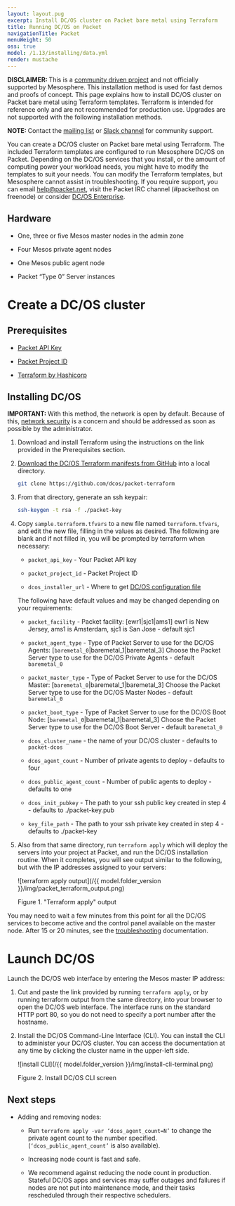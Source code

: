 ```yaml
---
layout: layout.pug
excerpt: Install DC/OS cluster on Packet bare metal using Terraform
title: Running DC/OS on Packet
navigationTitle: Packet
menuWeight: 50
oss: true
model: /1.13/installing/data.yml
render: mustache
---
```


<p class="message--warning"><strong>DISCLAIMER: </strong>This is a <a href="https://github.com/dcos/terraform-dcos/tree/master/gcp">community driven project</a> and not officially supported by Mesosphere. This installation method is used for fast demos and proofs of concept. This page explains how to install DC/OS cluster on Packet bare metal using Terraform templates. Terraform is intended for reference only and are not recommended for production use. Upgrades are not supported with the following installation methods.</p>

<p class="message--note"><strong>NOTE: </strong>Contact the <a href="https://groups.google.com/a/dcos.io/forum/#!forum/users">mailing list</a> or <a href="http://chat.dcos.io/?_ga=2.226911897.58407594.1533244861-1110201164.1520633201">Slack channel</a> for community support. </p>

You can create a DC/OS cluster on Packet bare metal using Terraform. The included Terraform templates are configured to run Mesosphere DC/OS on Packet. Depending on the DC/OS services that you install, or the amount of computing power your workload needs, you might have to modify the templates to suit your needs. You can modify the Terraform templates, but Mesosphere cannot assist in troubleshooting. If you require support, you can email help@packet.net, visit the Packet IRC channel (#packethost on freenode) or consider [DC/OS Enterprise](https://mesosphere.com/).

## Hardware

- One, three or five Mesos master nodes in the admin zone

- Four Mesos private agent nodes

- One Mesos public agent node

- Packet “Type 0” Server instances

# Create a DC/OS cluster

## Prerequisites

- [Packet API Key](https://help.packet.net/quick-start/api-integrations)

- [Packet Project ID](https://help.packet.net/quick-start/api-integrations)

- [Terraform by Hashicorp](https://www.terraform.io/intro/getting-started/install.html)

## Installing DC/OS

<p class="message--important"><strong>IMPORTANT: </strong>With this method, the network is open by default. Because of this, <a href="/{{ model.folder_version }}/administering-clusters/securing-your-cluster/#network-security">network security</a> is a concern and should be addressed as soon as possible by the administrator.</p>

1.  Download and install Terraform using the instructions on the link provided in the Prerequisites section.

2.  [Download the DC/OS Terraform manifests from GitHub](https://github.com/dcos/packet-terraform) into a local  directory.

    ```bash
    git clone https://github.com/dcos/packet-terraform
    ```

3.  From that directory, generate an ssh keypair:

    ```bash
    ssh-keygen -t rsa -f ./packet-key
    ```

4.  Copy `sample.terraform.tfvars` to a new file named `terraform.tfvars`, and edit the new file, filling in the values as desired. The following are blank and if not filled in, you will be prompted by terraform when necessary:

    - `packet_api_key` - Your Packet API key

    - `packet_project_id` - Packet Project ID

    - `dcos_installer_url` - Where to get [DC/OS configuration file](https://downloads.dcos.io/dcos/stable/dcos_generate_config.sh)

    The following have default values and may be changed depending on your requirements:

    - `packet_facility` - Packet facility: [ewr1|sjc1|ams1]
      ewr1 is New Jersey, ams1 is Amsterdam, sjc1 is San Jose - default sjc1

    - `packet_agent_type` - Type of Packet Server to use for the DC/OS Agents: [`baremetal_0`|baremetal_1|baremetal_3]
      Choose the Packet Server type to use for the DC/OS Private Agents - default `baremetal_0`

    - `packet_master_type` - Type of Packet Server to use for the DC/OS Master: [`baremetal_0`|baremetal_1|baremetal_3]
      Choose the Packet Server type to use for the DC/OS Master Nodes - default `baremetal_0`

    - `packet_boot_type` - Type of Packet Server to use for the DC/OS Boot Node: [`baremetal_0`|baremetal_1|baremetal_3]
      Choose the Packet Server type to use for the DC/OS Boot Server - default `baremetal_0`

    - `dcos_cluster_name` - the name of your DC/OS cluster - defaults to `packet-dcos`

    - `dcos_agent_count` - Number of private agents to deploy - defaults to four

    - `dcos_public_agent_count` - Number of public agents to deploy - defaults to one

    - `dcos_init_pubkey` - The path to your ssh public key created in step 4 - defaults to ./packet-key.pub

    - `key_file_path` - The path to your ssh private key created in step 4 - defaults to ./packet-key

5.  Also from that same directory, run `terraform apply` which will deploy the servers into your project at Packet, and run the DC/OS installation routine. When it completes, you will see output similar to the following, but with the IP addresses assigned to your servers:

    ![terraform apply output](/{{ model.folder_version }}/img/packet_terraform_output.png)

    Figure 1. "Terraform apply" output

You may need to wait a few minutes from this point for all the DC/OS services to become active and the control panel available on the master node. After 15 or 20 minutes, see the [troubleshooting](installing/troubleshooting/) documentation.

# Launch DC/OS
Launch the DC/OS web interface by entering the Mesos master IP address:

1.  Cut and paste the link provided by running `terraform apply`, or by running terraform output from the same directory, into your browser to open the DC/OS web interface. The interface runs on the standard HTTP port 80, so you do not need to specify a port number after the hostname.

2.  Install the DC/OS Command-Line Interface (CLI). You can install the CLI to administer your DC/OS cluster. You can access the documentation at any time by clicking the cluster name in the upper-left side.

    ![install CLI](/{{ model.folder_version }}/img/install-cli-terminal.png)

    Figure 2. Install DC/OS CLI screen

## Next steps

- Adding and removing nodes:

  - Run `terraform apply -var ‘dcos_agent_count=N’` to change the private agent count to the number specified. (`‘dcos_public_agent_count’` is also available).

  - Increasing node count is fast and safe.

  - We recommend against reducing the node count in production. Stateful DC/OS apps and services may suffer outages and failures if nodes are not put into maintenance mode, and their tasks rescheduled through their respective schedulers.
